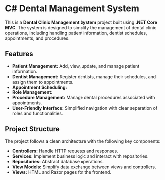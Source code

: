 # C# Dental Management System

This is a **Dental Clinic Management System** project built using **.NET Core MVC**. The system is designed to simplify the management of dental clinic operations, including handling patient information, dentist schedules, appointments, and procedures.

## Features

- **Patient Management:** Add, view, update, and manage patient information.
- **Dentist Management:** Register dentists, manage their schedules, and assign them to appointments.
- **Appointment Scheduling:**
- **Role Management:**
- **Procedure Management:** Manage dental procedures associated with appointments.
- **User-Friendly Interface:** Simplified navigation with clear separation of roles and functionalities.


## Project Structure

The project follows a clean architecture with the following key components:

- **Controllers:** Handle HTTP requests and responses.
- **Services:** Implement business logic and interact with repositories.
- **Repositories:** Abstract database operations.
- **View Models:** Simplify data exchange between views and controllers.
- **Views:** HTML and Razor pages for the frontend.
